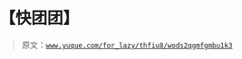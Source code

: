 # 【快团团】

> 原文：[`www.yuque.com/for_lazy/thfiu8/wods2qgmfgmbu1k3`](https://www.yuque.com/for_lazy/thfiu8/wods2qgmfgmbu1k3)




